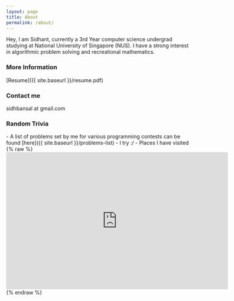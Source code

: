 ```yaml
---
layout: page
title: About
permalink: /about/
---
```


Hey, I am Sidhant, currently a 3rd Year computer science undergrad studying at National University of Singapore (NUS).
I have a strong interest in algorithmic problem solving and recreational mathematics.

### More Information

[Resume]({{ site.baseurl }}/resume.pdf)

### Contact me

sidhbansal at gmail.com

### Random Trivia

<link rel="stylesheet" href="https://rubenwardy.com/lichess_widgets/lichess_widgets.css" />
<script src="https://rubenwardy.com/lichess_widgets/lichess_widgets.js"></script>
- A list of problems set by me for various programming contests can be found [here]({{ site.baseurl }}/problems-list)
- I try :/ <script>lichess_widgets.profile("light", "sidhant007");</script>
- Places I have visited
{% raw %}
<iframe width="600" height="371" seamless frameborder="0" scrolling="no" src="https://docs.google.com/spreadsheets/d/e/2PACX-1vTU-XE4K9bVLGI7417bJpsQcX23OthXEVxk5Vbkti7Ct2VuXeeRnsMwAWOF9wB8x0b0XJa8wA5iofWM/pubchart?oid=127991970&amp;format=interactive"></iframe>
{% endraw %}
